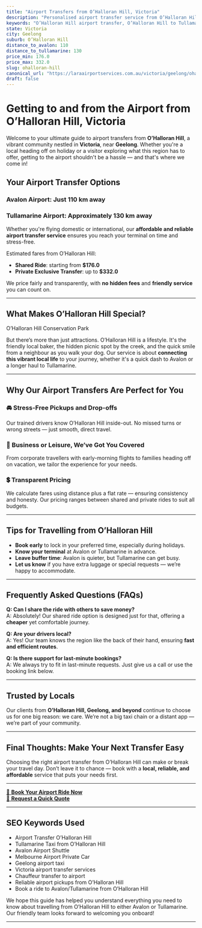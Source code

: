 ```yaml
---
title: "Airport Transfers from O’Halloran Hill, Victoria"
description: "Personalised airport transfer service from O’Halloran Hill to Avalon and Tullamarine airports. Enjoy a smooth, affordable ride with us!"
keywords: "O’Halloran Hill airport transfer, O’Halloran Hill to Tullamarine, O’Halloran Hill to Avalon, airport taxi O’Halloran Hill, private airport transfer O’Halloran Hill, shared ride O’Halloran Hill, O’Halloran Hill transfers, airport shuttle O’Halloran Hill, book O’Halloran Hill airport taxi, affordable O’Halloran Hill airport transfer, O’Halloran Hill airport transfer service, airport transfer Geelong, airport transfer Melbourne, Melbourne airport taxi, airport transfers Victoria, Tullamarine airport shuttle, Avalon airport transfers, Melbourne private transfer, airport transport services Melbourne"
state: Victoria
city: Geelong
suburb: O’Halloran Hill
distance_to_avalon: 110
distance_to_tullamarine: 130
price_min: 176.0
price_max: 332.0
slug: ohalloran-hill
canonical_url: "https://laraairportservices.com.au/victoria/geelong/ohalloran-hill/"
draft: false
---
```


# Getting to and from the Airport from O’Halloran Hill, Victoria

Welcome to your ultimate guide to airport transfers from **O’Halloran Hill**, a vibrant community nestled in **Victoria**, near **Geelong**. Whether you're a local heading off on holiday or a visitor exploring what this region has to offer, getting to the airport shouldn't be a hassle — and that's where we come in!

## Your Airport Transfer Options

### Avalon Airport: Just 110 km away  
### Tullamarine Airport: Approximately 130 km away

Whether you're flying domestic or international, our **affordable and reliable airport transfer service** ensures you reach your terminal on time and stress-free.

Estimated fares from O’Halloran Hill:
- **Shared Ride**: starting from **$176.0**
- **Private Exclusive Transfer**: up to **$332.0**

We price fairly and transparently, with **no hidden fees** and **friendly service** you can count on.

---

## What Makes O’Halloran Hill Special?

O’Halloran Hill Conservation Park

But there’s more than just attractions. O’Halloran Hill is a lifestyle. It's the friendly local baker, the hidden picnic spot by the creek, and the quick smile from a neighbour as you walk your dog. Our service is about **connecting this vibrant local life** to your journey, whether it's a quick dash to Avalon or a longer haul to Tullamarine.

---

## Why Our Airport Transfers Are Perfect for You

### 🚘 Stress-Free Pickups and Drop-offs
Our trained drivers know O’Halloran Hill inside-out. No missed turns or wrong streets — just smooth, direct travel.

### 💼 Business or Leisure, We’ve Got You Covered
From corporate travellers with early-morning flights to families heading off on vacation, we tailor the experience for your needs.

### 💲 Transparent Pricing
We calculate fares using distance plus a flat rate — ensuring consistency and honesty. Our pricing ranges between shared and private rides to suit all budgets.

---

## Tips for Travelling from O’Halloran Hill

- **Book early** to lock in your preferred time, especially during holidays.
- **Know your terminal** at Avalon or Tullamarine in advance.
- **Leave buffer time**: Avalon is quieter, but Tullamarine can get busy.
- **Let us know** if you have extra luggage or special requests — we’re happy to accommodate.

---

## Frequently Asked Questions (FAQs)

**Q: Can I share the ride with others to save money?**  
A: Absolutely! Our shared ride option is designed just for that, offering a **cheaper** yet comfortable journey.

**Q: Are your drivers local?**  
A: Yes! Our team knows the region like the back of their hand, ensuring **fast and efficient routes**.

**Q: Is there support for last-minute bookings?**  
A: We always try to fit in last-minute requests. Just give us a call or use the booking link below.

---

## Trusted by Locals

Our clients from **O’Halloran Hill, Geelong, and beyond** continue to choose us for one big reason: we care. We’re not a big taxi chain or a distant app — we’re part of your community.

---

## Final Thoughts: Make Your Next Transfer Easy

Choosing the right airport transfer from O’Halloran Hill can make or break your travel day. Don’t leave it to chance — book with a **local, reliable, and affordable** service that puts your needs first.

---

[📅 **Book Your Airport Ride Now**](https://laraairportservices.square.site/s/appointments)  
[📧 **Request a Quick Quote**](https://laraairportservices.square.site/contact-us)

---

## SEO Keywords Used
- Airport Transfer O’Halloran Hill
- Tullamarine Taxi from O’Halloran Hill
- Avalon Airport Shuttle
- Melbourne Airport Private Car
- Geelong airport taxi
- Victoria airport transfer services
- Chauffeur transfer to airport
- Reliable airport pickups from O’Halloran Hill
- Book a ride to Avalon/Tullamarine from O’Halloran Hill

We hope this guide has helped you understand everything you need to know about travelling from O’Halloran Hill to either Avalon or Tullamarine. Our friendly team looks forward to welcoming you onboard!

---
